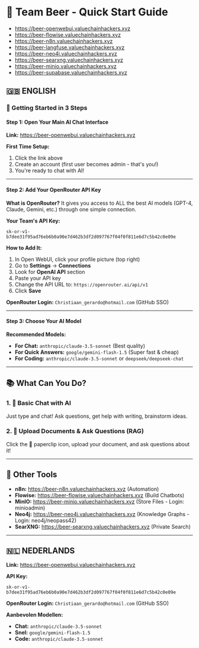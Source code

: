 # 🍺 Team Beer - Quick Start Guide

- https://beer-openwebui.valuechainhackers.xyz  
- https://beer-flowise.valuechainhackers.xyz  
- https://beer-n8n.valuechainhackers.xyz  
- https://beer-langfuse.valuechainhackers.xyz  
- https://beer-neo4j.valuechainhackers.xyz  
- https://beer-searxng.valuechainhackers.xyz  
- https://beer-minio.valuechainhackers.xyz  
- https://beer-supabase.valuechainhackers.xyz


## 🇬🇧 ENGLISH

### 🚀 Getting Started in 3 Steps

#### Step 1: Open Your Main AI Chat Interface
**Link:** https://beer-openwebui.valuechainhackers.xyz

**First Time Setup:**
1. Click the link above
2. Create an account (first user becomes admin - that's you!)
3. You're ready to chat with AI!

---

#### Step 2: Add Your OpenRouter API Key

**What is OpenRouter?**
It gives you access to ALL the best AI models (GPT-4, Claude, Gemini, etc.) through one simple connection.

**Your Team's API Key:**
```
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
```

**How to Add It:**
1. In Open WebUI, click your profile picture (top right)
2. Go to **Settings** → **Connections**
3. Look for **OpenAI API** section
4. Paste your API key
5. Change the API URL to: `https://openrouter.ai/api/v1`
6. Click **Save**

**OpenRouter Login:** `Christiaan_gerardo@hotmail.com` (GitHub SSO)

---

#### Step 3: Choose Your AI Model

**Recommended Models:**
- **For Chat:** `anthropic/claude-3.5-sonnet` (Best quality)
- **For Quick Answers:** `google/gemini-flash-1.5` (Super fast & cheap)
- **For Coding:** `anthropic/claude-3.5-sonnet` or `deepseek/deepseek-chat`

---

## 📚 What Can You Do?

### 1. 💬 Basic Chat with AI
Just type and chat! Ask questions, get help with writing, brainstorm ideas.

### 2. 📄 Upload Documents & Ask Questions (RAG)
Click the 📎 paperclip icon, upload your document, and ask questions about it!

---

## 🎯 Other Tools

- **n8n:** https://beer-n8n.valuechainhackers.xyz (Automation)
- **Flowise:** https://beer-flowise.valuechainhackers.xyz (Build Chatbots)
- **MinIO:** https://beer-minio.valuechainhackers.xyz (Store Files - Login: minioadmin)
- **Neo4j:** https://beer-neo4j.valuechainhackers.xyz (Knowledge Graphs - Login: neo4j/neopass42)
- **SearXNG:** https://beer-searxng.valuechainhackers.xyz (Private Search)

---

## 🇳🇱 NEDERLANDS

**Link:** https://beer-openwebui.valuechainhackers.xyz

**API Key:**
```
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
```

**OpenRouter Login:** `Christiaan_gerardo@hotmail.com` (GitHub SSO)

**Aanbevolen Modellen:**
- **Chat:** `anthropic/claude-3.5-sonnet`
- **Snel:** `google/gemini-flash-1.5`
- **Code:** `anthropic/claude-3.5-sonnet`

